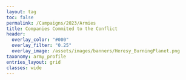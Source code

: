 ```yaml
---
layout: tag
toc: false
permalink: /Campaigns/2023/Armies
title: Companies Commited to the Conflict
header:
  overlay_color: "#000"
  overlay_filter: "0.25"
  overlay_image: /assets/images/banners/Heresy_BurningPlanet.png
taxonomy: army_profile
entries_layout: grid
classes: wide
---
```

